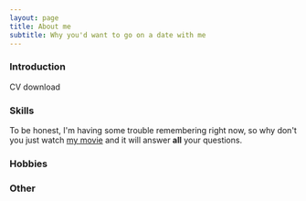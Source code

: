 ```yaml
---
layout: page
title: About me
subtitle: Why you'd want to go on a date with me
---
```


### Introduction

CV download

### Skills

To be honest, I'm having some trouble remembering right now, so why don't you just watch [my movie](http://en.wikipedia.org/wiki/The_Princess_Bride_%28film%29) and it will answer **all** your questions.

### Hobbies

### Other
